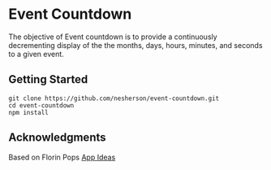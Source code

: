 # Event Countdown

The objective of Event countdown is to provide a continuously decrementing display of the the months, days, hours, minutes, and seconds to a given event.

## Getting Started

```
git clone https://github.com/nesherson/event-countdown.git
cd event-countdown
npm install

```

## Acknowledgments

Based on Florin Pops [App Ideas](https://github.com/florinpop17/app-ideas/blob/master/README.md)
